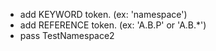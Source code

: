 * add KEYWORD token. (ex: 'namespace')
* add REFERENCE token. (ex: 'A.B.P' or 'A.B.*')
* pass TestNamespace2

